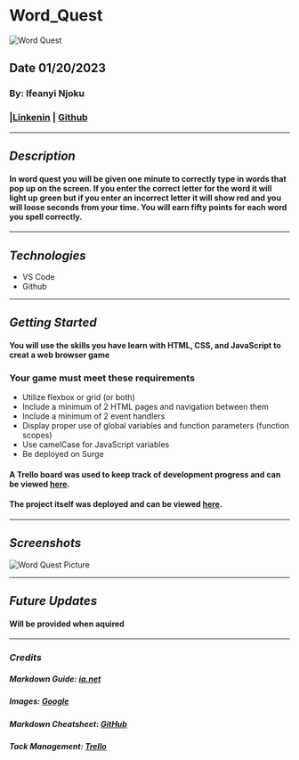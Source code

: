 # Word_Quest
![Word Quest](https://play-lh.googleusercontent.com/Wsxx7JiXX-PTlqy2UIxr9efEMyiH6qwHGA1ZYgTgV8oGWdwJLjUr5zU2B9HiK664JKs)
## Date 01/20/2023
### By: Ifeanyi Njoku
### |[Linkenin](https://www.linkedin.com/in/ifeanyi-njoku-4a6888188/) | [Github](https://github.com/Nanivile)
***
## ***Description***
#### In word quest you will be given one minute to correctly type in words that pop up on the screen. If you enter the correct letter for the word it will light up green but if you enter an incorrect letter it will show red and you will loose seconds from your time. You will earn fifty points for each word you spell correctly.
***

## ***Technologies***
* VS Code
* Github
***
## ***Getting Started***
#### You will use the skills you have learn with HTML, CSS, and JavaScript to creat a web browser game 
### Your game must meet these requirements
* Utilize flexbox or grid (or both)
* Include a minimum of 2 HTML pages and navigation between them
* Include a minimum of 2 event handlers
* Display proper use of global variables and function parameters (function scopes)
* Use camelCase for JavaScript variables
* Be deployed on Surge

#### A Trello board was used to keep track of development progress and can be viewed [here](https://trello.com/b/V79aqrzr/project-1).
#### The project itself was deployed and can be viewed [here](https://ultimat-word-quest.surge.sh/play.html).
***

## ***Screenshots***
![Word Quest Picture](https://i.imgur.com/ZjZ8khC.png)
***

## ***Future Updates***
#### Will be provided when aquired
***

### ***Credits***
##### Markdown Guide: [ia.net](https://ia.net/writer/support/general/markdown-guide)
##### Images: [Google](https://play-lh.googleusercontent.com/Wsxx7JiXX-PTlqy2UIxr9efEMyiH6qwHGA1ZYgTgV8oGWdwJLjUr5zU2B9HiK664JKs)
##### Markdown Cheatsheet: [GitHub](https://guides.github.com/pdfs/markdown-cheatsheet-online.pdf)
##### Tack Management: [Trello](https://trello.com/b/V79aqrzr/project-1)
